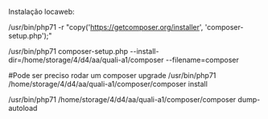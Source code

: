 Instalação locaweb:

/usr/bin/php71 -r "copy('https://getcomposer.org/installer', 'composer-setup.php');"

/usr/bin/php71 composer-setup.php --install-dir=/home/storage/4/d4/aa/quali-a1/composer --filename=composer

#Pode ser preciso rodar um composer upgrade
/usr/bin/php71 /home/storage/4/d4/aa/quali-a1/composer/composer install

/usr/bin/php71 /home/storage/4/d4/aa/quali-a1/composer/composer dump-autoload


